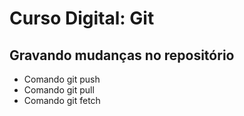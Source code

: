 # Curso Digital: Git

## Gravando mudanças no repositório
* Comando git push
* Comando git pull
* Comando git fetch
